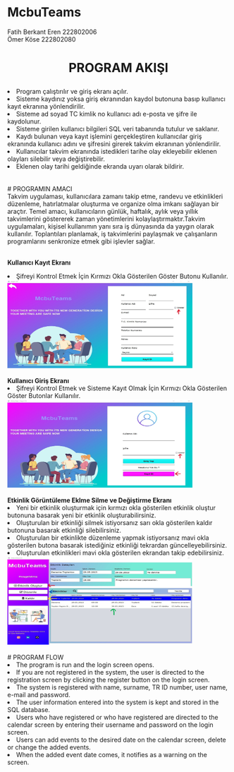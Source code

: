 # McbuTeams
 Fatih Berkant Eren 222802006<br>
 Ömer Köse 222802080

# <p><center>PROGRAM AKIŞI</center></p>
<li> Program çalıştırılır ve giriş ekranı açılır. </li>
<li> Sisteme kaydınız yoksa giriş ekranından kaydol butonuna basıp kullanıcı kayıt ekranına yönlendirilir. </li>
<li> Sisteme ad soyad TC kimlik no kullanıcı adı e-posta ve şifre ile kaydolunur. </li>
<li> Sisteme girilen kullanıcı bilgileri SQL veri tabanında tutulur ve saklanır. </li>
<li> Kaydı bulunan veya kayıt işlemini gerçekleştiren kullanıcılar giriş ekranında kullanıcı adını ve şifresini girerek takvim ekranınan yönlendirilir. </li>
<li> Kullanıcılar takvim ekranında istedikleri tarihe olay ekleyebilir eklenen olayları silebilir veya değiştirebilir. </li>
<li> Eklenen olay tarihi geldiğinde ekranda uyarı olarak bildirir.  </li><br><br>
#  PROGRAMIN AMACI <br>
Takvim uygulaması, kullanıcılara zamanı takip etme, randevu ve etkinlikleri düzenleme, hatırlatmalar oluşturma ve organize olma imkanı sağlayan bir araçtır. Temel amacı, kullanıcıların günlük, haftalık, aylık veya yıllık takvimlerini göstererek zaman yönetimlerini kolaylaştırmaktır.Takvim uygulamaları, kişisel kullanımın yanı sıra iş dünyasında da yaygın olarak kullanılır. Toplantıları planlamak, iş takvimlerini paylaşmak ve çalışanların programlarını senkronize etmek gibi işlevler sağlar.<br><br>


 <b>Kullanıcı Kayıt Ekranı</b><br>
<li>Şifreyi Kontrol Etmek İçin Kırmızı Okla Gösterilen Göster Butonu Kullanılır.<br> <img src="https://github.com/fatihberkanteren/McbuTeams/blob/main/registerPage.jpg" width="420" height="200"><br><br>
 <b>Kullanıcı Giriş Ekranı</b><br>
 <li>Şifreyi Kontrol Etmek ve Sisteme Kayıt Olmak İçin Kırmızı Okla Gösterilen Göster Butonlar Kullanılır.<br> <img src="https://github.com/fatihberkanteren/McbuTeams/blob/main/loginPage.jpg" width="420" height="200"><br><br>
  <b>Etkinlik Görüntüleme Eklme Silme ve Değiştirme Ekranı</b><br>
  <li>Yeni bir etkinlik oluşturmak için kırmızı okla gösterilen etkinlik oluştur butonuna basarak yeni bir etkinlik oluşturabilirsiniz.</li>
  <li>Oluşturulan bir etkinliği silmek istiyorsanız sarı okla gösterilen kaldır butonuna basarak etkinliği silebilirsiniz.</li>
  <li>Oluşturulan bir etkinlikte düzenleme yapmak istiyorsanız mavi okla gösterilen butona basarak istediğiniz etkinliği tekrardan güncelleyebilirsiniz.</li>
  <li>Oluşturulan etkinlikleri mavi okla gösterilen ekrandan takip edebilirsiniz.</li>
  <img src="https://github.com/fatihberkanteren/McbuTeams/blob/main/eventsPage.jpg" width="420" height="200"><br><br>
  # PROGRAM FLOW
  <li>The program is run and the login screen opens.</li>
  <li>If you are not registered in the system, the user is directed to the registration screen by clicking the register button on the login screen.</li>
  <li>The system is registered with name, surname, TR ID number, user name, e-mail and password.</li>
  <li>The user information entered into the system is kept and stored in the SQL database.</li>
  <li>Users who have registered or who have registered are directed to the calendar screen by entering their username and password on the login screen.</li>
  <li>Users can add events to the desired date on the calendar screen, delete or change the added events.</li>
  <li>When the added event date comes, it notifies as a warning on the screen.</li>
